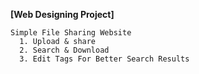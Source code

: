   **[Web Designing Project]**

    Simple File Sharing Website
      1. Upload & share
      2. Search & Download
      3. Edit Tags For Better Search Results
